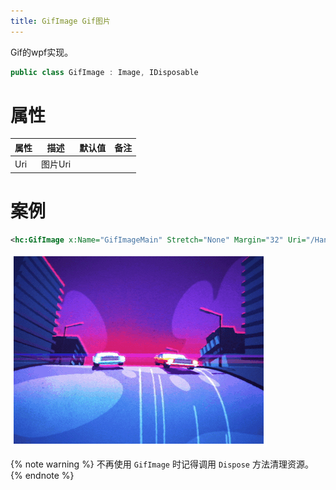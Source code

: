```yaml
---
title: GifImage Gif图片
---
```


Gif的wpf实现。

```cs
public class GifImage : Image, IDisposable
```

# 属性

|属性|描述|默认值|备注|
|-|-|-|-|
|Uri|图片Uri||||

# 案例

```xml
<hc:GifImage x:Name="GifImageMain" Stretch="None" Margin="32" Uri="/HandyControlDemo;component/Resources/Img/car_chase.gif"/>
```

![GifImage](https://raw.githubusercontent.com/HandyOrg/HandyOrgResource/master/HandyControl/Resources/GifImage.gif)

{% note warning %}
不再使用 `GifImage` 时记得调用 `Dispose` 方法清理资源。
{% endnote %}